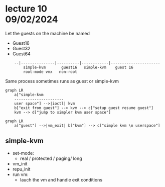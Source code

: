 # lecture 10 <div style="text-align"> 09/02/2024 </div>

Let the guests on the machine be named
- Guest16
- Guest32
- Guest64

```
    --|---------------|----------|------------|----------------------
        simple-kvm       guest16   simple-kvm    guest 16
        root-mode vmx   non-root
```


Same process sometimes runs as guest or simple-kvm

```mermaid
graph LR
    a["simple-kvm  
    ----------------------
    user space"] -->|ioctl| kvm
    b["exit from guest"] --> kvm --> c["setup guest resume guest"]
    kvm --> d["jump to simpler kvm user space"]
```

```mermaid
graph LR
    a["guest"] -->|vm_exit| b["kvm"] --> c["simple kvm \n userspace"]
```

## simple-kvm
- set-mode:
    * real / protected / paging/ long
- vm_init
- repu_init
- run vm:
    * lauch the vm and handle exit conditions

